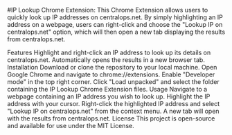 #IP Lookup Chrome Extension:
This Chrome Extension allows users to quickly look up IP addresses on centralops.net. By simply highlighting an IP address on a webpage, users can right-click and choose the "Lookup IP on centralops.net" option, which will then open a new tab displaying the results from centralops.net.

Features
Highlight and right-click an IP address to look up its details on centralops.net.
Automatically opens the results in a new browser tab.
Installation
Download or clone the repository to your local machine.
Open Google Chrome and navigate to chrome://extensions.
Enable "Developer mode" in the top right corner.
Click "Load unpacked" and select the folder containing the IP Lookup Chrome Extension files.
Usage
Navigate to a webpage containing an IP address you wish to look up.
Highlight the IP address with your cursor.
Right-click the highlighted IP address and select "Lookup IP on centralops.net" from the context menu.
A new tab will open with the results from centralops.net.
License
This project is open-source and available for use under the MIT License.
